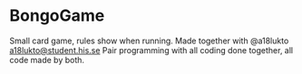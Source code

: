 # BongoGame
Small card game, rules show when running.
Made together with @a18lukto <a18lukto@student.his.se>
Pair programming with all coding done together, all code made by both.
